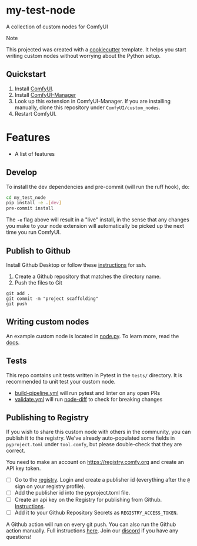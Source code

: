 # my-test-node

A collection of custom nodes for ComfyUI

> [!NOTE]
> This projected was created with a [cookiecutter](https://github.com/Comfy-Org/cookiecutter-comfy-extension) template. It helps you start writing custom nodes without worrying about the Python setup.

## Quickstart

1. Install [ComfyUI](https://docs.comfy.org/get_started).
1. Install [ComfyUI-Manager](https://github.com/ltdrdata/ComfyUI-Manager)
1. Look up this extension in ComfyUI-Manager. If you are installing manually, clone this repository under `ComfyUI/custom_nodes`.
1. Restart ComfyUI.

# Features

- A list of features

## Develop

To install the dev dependencies and pre-commit (will run the ruff hook), do:

```bash
cd my_test_node
pip install -e .[dev]
pre-commit install
```

The `-e` flag above will result in a "live" install, in the sense that any changes you make to your node extension will automatically be picked up the next time you run ComfyUI.

## Publish to Github

Install Github Desktop or follow these [instructions](https://docs.github.com/en/authentication/connecting-to-github-with-ssh/generating-a-new-ssh-key-and-adding-it-to-the-ssh-agent) for ssh.

1. Create a Github repository that matches the directory name. 
2. Push the files to Git
```
git add .
git commit -m "project scaffolding"
git push
``` 

## Writing custom nodes

An example custom node is located in [node.py](src/my_test_node/nodes.py). To learn more, read the [docs](https://docs.comfy.org/essentials/custom_node_overview).


## Tests

This repo contains unit tests written in Pytest in the `tests/` directory. It is recommended to unit test your custom node.

- [build-pipeline.yml](.github/workflows/build-pipeline.yml) will run pytest and linter on any open PRs
- [validate.yml](.github/workflows/validate.yml) will run [node-diff](https://github.com/Comfy-Org/node-diff) to check for breaking changes

## Publishing to Registry

If you wish to share this custom node with others in the community, you can publish it to the registry. We've already auto-populated some fields in `pyproject.toml` under `tool.comfy`, but please double-check that they are correct.

You need to make an account on https://registry.comfy.org and create an API key token.

- [ ] Go to the [registry](https://registry.comfy.org). Login and create a publisher id (everything after the `@` sign on your registry profile). 
- [ ] Add the publisher id into the pyproject.toml file.
- [ ] Create an api key on the Registry for publishing from Github. [Instructions](https://docs.comfy.org/registry/publishing#create-an-api-key-for-publishing).
- [ ] Add it to your Github Repository Secrets as `REGISTRY_ACCESS_TOKEN`.

A Github action will run on every git push. You can also run the Github action manually. Full instructions [here](https://docs.comfy.org/registry/publishing). Join our [discord](https://discord.com/invite/comfyorg) if you have any questions!

